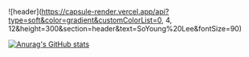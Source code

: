 
![header](https://capsule-render.vercel.app/api?type=soft&color=gradient&customColorList=0, 4, 12&height=300&section=header&text=SoYoung%20Lee&fontSize=90)

[![Anurag's GitHub stats](https://github-readme-stats.vercel.app/api?username=jordan-comlinee)](https://github.com/jordan-comlinee/github-readme-stats)

<!--
**jordan-comlinee/jordan-comlinee** is a ✨ _special_ ✨ repository because its `README.md` (this file) appears on your GitHub profile.

Here are some ideas to get you started:

- 🔭 I’m currently working on ...
- 🌱 I’m currently learning ...
- 👯 I’m looking to collaborate on ...
- 🤔 I’m looking for help with ...
- 💬 Ask me about ...
- 📫 How to reach me: ...
- 😄 Pronouns: ...
- ⚡ Fun fact: ...
-->
